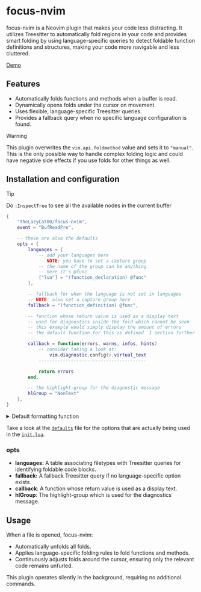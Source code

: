 # focus-nvim

focus-nvim is a Neovim plugin that makes your code less distracting. It utilizes Treesitter to automatically fold regions in your code and provides smart folding by using language-specific queries to detect foldable function definitions and structures, making your code more navigable and less cluttered.

[Demo](https://github.com/user-attachments/assets/b9c9f4ef-9753-45f3-9327-1c31191d9b01)

## Features

- Automatically folds functions and methods when a buffer is read.
- Dynamically opens folds under the cursor on movement.
- Uses flexible, language-specific Treesitter queries.
- Provides a fallback query when no specific language configuration is found.

> [!WARNING]
> This plugin overwrites the `vim.api.foldmethod` value and sets it to `"manual"`. This is the only possible way to handle complex folding logic and could have negative side effects if you use folds for other things as well.

## Installation and configuration

> [!TIP]
> Do `:InspectTree` to see all the available nodes in the current buffer

```lua
{
    "TheLazyCat00/focus-nvim",
    event = "BufReadPre",

    -- these are also the defaults
    opts = {
        languages = {
            -- add your languages here
            -- NOTE: you have to set a capture group
            -- the name of the group can be anything
            -- here it's @func
            ["lua"] = "(function_declaration) @func"
        },

        -- fallback for when the language is not set in languages
        -- NOTE: also set a capture group here
        fallback = "(function_definition) @func",

        -- function whose return value is used as a display text
        -- used for diagnostics inside the fold which cannot be seen
        -- this example would simply display the amount of errors
        -- the default function for this is defined  1 section further below

        callback = function(errors, warns, infos, hints)
            -- consider taking a look at:
                vim.diagnostic.config().virtual_text
            ----------------------------------------

            return errors
        end,

        -- the highlight-group for the diagnostic message
        hlGroup = "NonText"
    },
}
```

<details>
    <summary>
        Default formatting function
    </summary>

```lua
local function defaultFormat(errors, warns, infos, hints)
    local segments = {}
    if errors > 0 then
        table.insert(segments, "Errors: " .. errors)
    end
    if warns > 0 then
        table.insert(segments, "Warns: " .. warns)
    end
    if infos > 0 then
        table.insert(segments, "Infos: " .. infos)
    end
    if hints > 0 then
        table.insert(segments, "Hints: " .. hints)
    end

    local result = ""
    for _, segment in ipairs(segments) do
        if result == "" then
            result = segment
            goto continue
        end

        result = result .. ", " .. segment
        ::continue::
    end

    if result == "" then
        return ""
    end

    local virtualText = vim.diagnostic.config().virtual_text or {}
    result = string.rep(" ", virtualText.spacing) .. virtualText.prefix .. " " .. result
    return result
end
```
</details>

Take a look at the [`defaults`](lua/focus-nvim/defaults.lua) file for the options that are actually being used in the [`init.lua`](lua/focus-nvim/init.lua).

### opts

- **languages:** A table associating filetypes with Treesitter queries for identifying foldable code blocks.
- **fallback:** A fallback Treesitter query if no language-specific option exists.
- **callback**: A function whose return value is used as a display text.
- **hlGroup**: The highlight-group which is used for the diagnostics message.

## Usage

When a file is opened, focus-nvim:
- Automatically unfolds all folds.
- Applies language-specific folding rules to fold functions and methods.
- Continuously adjusts folds around the cursor, ensuring only the relevant code remains unfurled.

This plugin operates silently in the background, requiring no additional commands.
